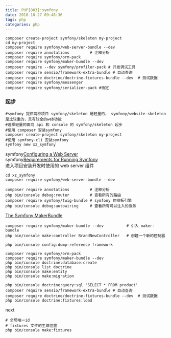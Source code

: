 ```yaml
---
title: PHP[003]:symfony
date: 2018-10-27 09:48:36
tags: php
categories: php 
---
```



```
composer create-project symfony/skeleton my-project
cd my-project
composer require symfony/web-server-bundle --dev
composer require annotations         # 注释分析
composer require symfony/orm-pack
composer require symfony/maker-bundle --dev
composer require --dev symfony/profiler-pack # 开发调试工具
composer require sensio/framework-extra-bundle # 自动查询
composer require doctrine/doctrine-fixtures-bundle --dev  # 测试数据
composer require symfony/messenger
composer require symfony/serializer-pack #待定
```


### 起步
```shell
#symfony 提供两种项目 symfony/skeleton 是轻量的， symfony/website-skeleton 是比较重的，具有较全的web功能
#选择轻量的面向 api 和 console 的 symfony/skeleton 起步
#使用 composer 安装symfony
composer create-project symfony/skeleton my-project
#使用 symfony-cli 安装symfony
symfony new xz_symfony
```

symfony[Configuring a Web Server](https://symfony.com/doc/current/setup/web_server_configuration.html)  
symfony[Requirements for Running Symfony](https://symfony.com/doc/current/reference/requirements.html)  
进入项目安装开发时使用的 web server 组件  
```shell
cd xz_symfony
composer require symfony/web-server-bundle --dev
```

```shell
composer require annotations         # 注释分析
php bin/console debug:router         # 查看所有的路由
composer require symfony/twig-bundle # symfony 的模板引擎
php bin/console debug:autowiring     # 查看所有可以注入的服务

```

[The Symfony MakerBundle](https://symfony.com/doc/current/bundles/SymfonyMakerBundle/index.html)
```shell
composer require symfony/maker-bundle --dev          # 引入 maker-bundle
php bin/console make:controller BrandNewController   # 创建一个新的控制器
```

```
php bin/console config:dump-reference framework
```

```
composer require symfony/orm-pack
composer require symfony/maker-bundle --dev
php bin/console doctrine:database:create
php bin/console list doctrine
php bin/console make:entity
php bin/console make:migration
```

```
php bin/console doctrine:query:sql 'SELECT * FROM product'
composer require sensio/framework-extra-bundle # 自动查询
composer require doctrine/doctrine-fixtures-bundle --dev  # 测试数据
php bin/console doctrine:fixtures:load
```


next
```
# 全局唯一id
# fixtures 文件的生成位置
php bin/console make:fixtures

```
